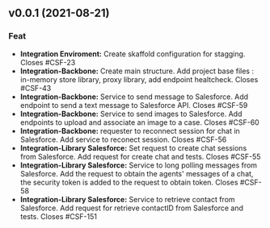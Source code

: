 
<a name="v0.0.1"></a>
## v0.0.1 (2021-08-21)

### Feat

* **Integration Enviroment:** Create skaffold configuration for stagging. Closes #CSF-23
* **Integration-Backbone:** Create main structure. Add project  base files : in-memory store library, proxy library, add endpoint healtcheck. Closes #CSF-43
* **Integration-Backbone:** Service to send message to Salesforce. Add endpoint to send a text message to Salesforce API. Closes #CSF-59
* **Integration-Backbone:** Service to send images to Salesforce. Add endpoints to upload and associate an image to a case. Closes #CSF-60
* **Integration-Backbone:** requester  to reconnect session for chat in  Salesforce. Add service to reconect session. Closes #CSF-56
* **Integration-Library Salesforce:** Set request to create chat sessions from Salesforce. Add request for create chat and tests. Closes #CSF-55
* **Integration-Library Salesforce:** Service to long polling messages from Salesforce. Add the request to obtain the agents' messages  of a chat, the security token is added to the request to obtain token. Closes #CSF-58
* **Integration-Library Salesforce:** Service to retrieve contact from Salesforce. Add request for retrieve contactID from Salesforce and tests. Closes #CSF-151

